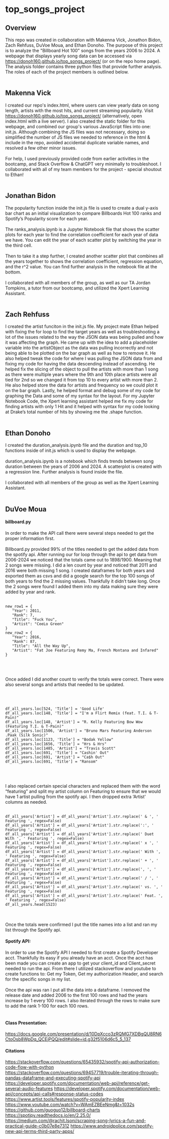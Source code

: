 # top_songs_project

## Overview
This repo was created in collaboration with Makenna Vick, Jonathon Bidon, Zach Rehfuss, DuVoe Moua, and Ethan Donoho. The purpose of this project is to analyze the "Billboard Hot 100" songs from the years 2006 to 2024. A webpage that displays yearly song data can be accessed via https://donoh160.github.io/top_songs_project/ (or on the repo home page). The analysis folder contains three python files that provide further analysis. The roles of each of the project members is outlined below. 
<br><br>

## Makenna Vick
I created our repo's index.html, where users can view yearly data on song length, artists with the most hits, and current streaming popularity. Visit https://donoh160.github.io/top_songs_project/ (alternatively, open index.html with a live server). I also created the static folder for this webpage, and combined our group's various JavaScript files into one: init.js. Although combining the JS files was not necessary, doing so simplified the number of JS files we needed to reference in the html & include in the repo, avoided accidental duplicate variable names, and resolved a few other minor issues. 
<br><br>
For help, I used previously provided code from earlier activities in the bootcamp, and Stack Overflow & ChatGPT very minimally to troubleshoot. I collaborated with all of my team members for the project - special shoutout to Ethan!
<br><br>

## Jonathan Bidon
The popularity function inside the init.js file is used to create a dual y-axis bar chart as an initial visualization to compare Billboards Hot 100 ranks and Spotify’s Popularity score for each year.
<br><br>
The ranks_analysis.ipynb is a Jupyter Notebook file that shows the scatter plots for each year to find the correlation coefficient for each year of data we have. You can edit the year of each scatter plot by switching the year in the third cell.
<br><br>
Then to take it a step further, I created another scatter plot that combines all the years together to shows the correlation coefficient, regression equation, and the r^2 value. You can find further analysis in the notebook file at the bottom.
<br><br>
I collaborated with all members of the group, as well as our TA Jordan Tompkins, a tutor from our bootcamp, and utilized the Xpert Learning Assistant.
<br><br>

## Zach Rehfuss
I created the artist funciton in the init.js file. My project mate Ethan helped with fixing the for loop to find the target years as well as troubleshooting a lot of the issues related to the way the JSON data was being pulled and how it was affecting the graph. He came up with the idea to add a placeholder variable into the artistObject as the data was pulling incorrectly and not being able to be plotted on the bar graph as well as how to remove it. He also helped tweak the code for where I was pulling the JSON data from and fixing my code for having the data descending instead of ascending. He helped fix the slicing of the object to pull the artists with more than 1 song as there were multiple years where the 9th and 10th place artists were all tied for 2nd so we changed it from top 10 to every artist with more than 2. He also helped store the data for artists and frequency so we could plot it on the bar graph. Lastly, he helped format and debug some of my code for graphing the Data and some of my syntax for the layout. For my Jupyter Notebook Code, the Xpert learning assistant helped me fix my code for finding artists with only 1 Hit and it helped with syntax for my code looking at Drake’s total number of hits by showing me the .shape function.
<br><br>

## Ethan Donoho
I created the duration_analysis.ipynb file and the duration and top_10 functions inside of init.js which is used to display the webpage. 
<br><br>
duration_analysis.ipynb is a notebook which finds trends between song duration between the years of 2006 and 2024. A scatterplot is created with a regression line. Further analysis is found inside the file. 
<br><br>
I collaborated with all members of the group as well as the Xpert Learning Assistant. 
<br><br>

## DuVoe Moua

#### billboard.py
In order to make the API call there were several steps needed to get the proper information first.
<br><br>
Billboard.py provided 99% of the titles needed to get the added data from the spotify api. After running our for loop through the api to get data from 2006-2024 we noticed that the totals came out to 1898/1900. Meaning that 2 songs were missing. I did a len count by year and noticed that 2011 and 2016 were both missing 1 song. I created dataframes for both years and exported them as csvs and did a google search for the top 100 songs of both years to find the 2 missing values. Thankfully it didn’t take long. Once the 2 songs were found I added them into my data making sure they were added by year and rank.
<br><br>

```
new_row1 = {
   "Year": 2011,
   "Rank": 7,
   "Title": "Fuck You",
   "Artist": "CeeLo Green"
}
new_row2 = {
   "Year": 2016,
   "Rank": 87,
   "Title": "All the Way Up",
   "Artist": "Fat Joe Featuring Remy Ma, French Montana and Infared"
}
```
<br><br>

Once added I did another count to verify the totals were correct. There were also several songs and artists that needed to be updated.

<br><br>

```
df_all_years.loc[524, 'Title'] = 'Good Life'
df_all_years.loc[148, 'Title'] = "I'm a Flirt Remix (feat. T.I. & T-Pain)"
df_all_years.loc[148, 'Artist'] = "R. Kelly Featuring Bow Wow (Featuring T.I. & T-Pain)"
df_all_years.loc[1506, 'Artist'] = "Bruno Mars Featuring Anderson .Paak (Silk Sonic)"
df_all_years.loc[1123, 'Title'] = "Bodak Yellow"
df_all_years.loc[1656, 'Title'] = "Hrs & Hrs"
df_all_years.loc[1485, 'Artist'] = "Travis Scott"
df_all_years.loc[691, 'Title'] = "Cashin' Out"
df_all_years.loc[691, 'Artist'] = "Ca$h Out"
df_all_years.loc[691, 'Title'] = "Ransom"
```
<br><br>

I also replaced certain special characters and replaced them with the word “featuring” and split my artist column on Featuring to ensure that we would have 1 artist pulling from the spotify api. I then dropped extra ‘Artist’ columns as needed.
<br><br>

```
df_all_years['Artist'] = df_all_years['Artist'].str.replace(' & ', ' Featuring ', regex=False)
df_all_years['Artist'] = df_all_years['Artist'].str.replace(':', ' Featuring ', regex=False)
df_all_years['Artist'] = df_all_years['Artist'].str.replace(' Duet With ', ' Featuring ', regex=False)
df_all_years['Artist'] = df_all_years['Artist'].str.replace(' x ', ' Featuring ', regex=False)
df_all_years['Artist'] = df_all_years['Artist'].str.replace(' With ', ' Featuring ', regex=False)
df_all_years['Artist'] = df_all_years['Artist'].str.replace(' + ', ' Featuring ', regex=False)
df_all_years['Artist'] = df_all_years['Artist'].str.replace(', ', ' Featuring ', regex=False)
df_all_years['Artist'] = df_all_years['Artist'].str.replace(' / ', ' Featuring ', regex=False)
df_all_years['Artist'] = df_all_years['Artist'].str.replace(' vs. ', ' Featuring ', regex=False)
df_all_years['Artist'] = df_all_years['Artist'].str.replace(' Feat. ', ' Featuring ', regex=False)
df_all_years.head(1523)
```
<br><br>
Once the totals were confirmed I put the title names into a list and ran my list through the Spotify api.

#### Spotify API:
In order to use the Spotify API I needed to first create a Spotify Developer acct. Thankfully its easy if you already have an acct. Once the acct has been made you can create an app to get your client_id and Client_secret needed to run the api. From there I utilized stackoverflow and youtube to create functions to: Get my Token, Get my authorization Header, and search for the specific songs in my list.
<br><br>
Once the api was ran I put all the data into a dataframe. I removed the release date and added 2006 to the first 100 rows and had the years increase by 1 every 100 rows. I also iterated through the rows to make sure to add the rank 1-100 for each 100 rows.
<br><br>

#### Class Presentation:
https://docs.google.com/presentation/d/10DpXcco3zRQMG7XDBgQU8RN6CtoOsb8WpDq_QCEjPQQ/edit#slide=id.g32f5106d6c5_5_137

#### Citations
https://stackoverflow.com/questions/65435932/spotify-api-authorization-code-flow-with-python
https://stackoverflow.com/questions/69457719/trouble-iterating-through-pandas-dataframe-and-executing-spotify-api
https://developer.spotify.com/documentation/web-api/reference/get-several-audio-features
https://developer.spotify.com/documentation/web-api/concepts/api-calls#response-status-codes
https://www.artist.tools/features/spotify-popularity-index
https://www.youtube.com/watch?v=WAmEZBEeNmg&t=1032s
https://github.com/guoguo12/billboard-charts
https://spotipy.readthedocs.io/en/2.25.0/
https://medium.com/@rachit.lsoni/scraping-song-lyrics-a-fun-and-practical-guide-c0b07e8e7312
https://www.androidpolice.com/spotify-new-api-terms-third-party-apps/




